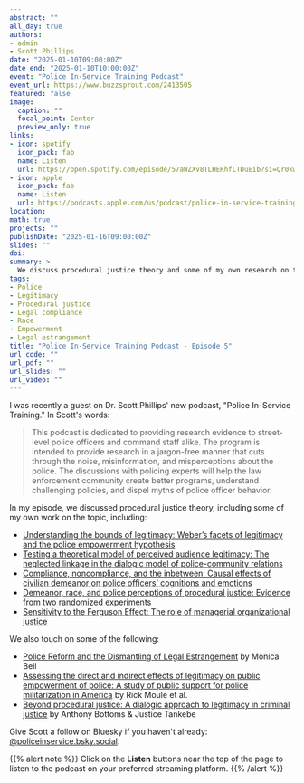 ```yaml
---
abstract: ""
all_day: true
authors: 
- admin
- Scott Phillips
date: "2025-01-10T09:00:00Z"
date_end: "2025-01-10T10:00:00Z"
event: "Police In-Service Training Podcast"
event_url: https://www.buzzsprout.com/2413505
featured: false
image:
  caption: ""
  focal_point: Center
  preview_only: true
links:
- icon: spotify
  icon_pack: fab
  name: Listen
  url: https://open.spotify.com/episode/57aWZXv8TLHERhfLTDuEib?si=Qr0kwk9SSL2tj_ZWG5Dd8g
- icon: apple
  icon_pack: fab
  name: Listen
  url: https://podcasts.apple.com/us/podcast/police-in-service-training/id1781997618
location: 
math: true
projects: ""
publishDate: "2025-01-16T09:00:00Z"
slides: ""
doi: 
summary: >
  We discuss procedural justice theory and some of my own research on the topic. 
tags: 
- Police
- Legitimacy
- Procedural justice
- Legal compliance
- Race
- Empowerment
- Legal estrangement
title: "Police In-Service Training Podcast - Episode 5"
url_code: ""
url_pdf: ""
url_slides: ""
url_video: ""
---
```


I was recently a guest on Dr. Scott Phillips' new podcast, "Police In-Service Training." In Scott's words:

> This podcast is dedicated to providing research evidence to street-level police officers and command staff alike.  The program is intended to provide research in a jargon-free manner that cuts through the noise, misinformation, and misperceptions about the police.  The discussions with policing experts will help the law enforcement community create better programs, understand challenging policies, and dispel myths of police officer behavior.  

In my episode, we discussed procedural justice theory, including some of my own work on the topic, including:

* [Understanding the bounds of legitimacy: Weber’s facets of legitimacy and the police empowerment hypothesis](https://doi.org/10.1080/07418825.2021.1933141)
* [Testing a theoretical model of perceived audience legitimacy: The neglected linkage in the dialogic model of police-community relations](https://doi.org/10.1177/0022427819873957)
* [Compliance, noncompliance, and the inbetween: Causal effects of civilian demeanor on police officers’ cognitions and emotions](https://doi.org/10.1007/s11292-019-09363-4)
* [Demeanor, race, and police perceptions of procedural justice: Evidence from two randomized experiments](https://doi.org/10.1080/07418825.2017.1334808)
* [Sensitivity to the Ferguson Effect: The role of managerial organizational justice](https://doi.org/10.1016/j.jcrimjus.2016.06.002)

We also touch on some of the following:

* [Police Reform and the Dismantling of Legal Estrangement](https://www.jstor.org/stable/45222555) by Monica Bell
* [Assessing the direct and indirect effects of legitimacy on public empowerment of police: A study of public support for police militarization in America](https://onlinelibrary.wiley.com/doi/pdfdirect/10.1111/lasr.12379) by Rick Moule et al.
* [Beyond procedural justice: A dialogic approach to legitimacy in criminal justice](https://heinonline.org/HOL/P?h=hein.journals/jclc102&i=129) by Anthony Bottoms & Justice Tankebe

Give Scott a follow on Bluesky if you haven't already: [@policeinservice.bsky.social](https://bsky.app/profile/policeinservice.bsky.social).

{{% alert note %}}
Click on the **Listen** buttons near the top of the page to listen to the podcast on your preferred streaming platform.
{{% /alert %}}